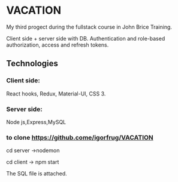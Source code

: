  # VACATION
My third progect during the fullstack course in John Brice Training.

Client side + server side with DB. Authentication and role-based authorization, access and refresh tokens.

## Technologies
### Client side:
React hooks, Redux, Material-UI, CSS 3.

### Server side:
Node js,Express,MySQL

### to clone https://github.come/igorfrug/VACATION
cd server ->nodemon

cd client -> npm start

The SQL file is attached.

